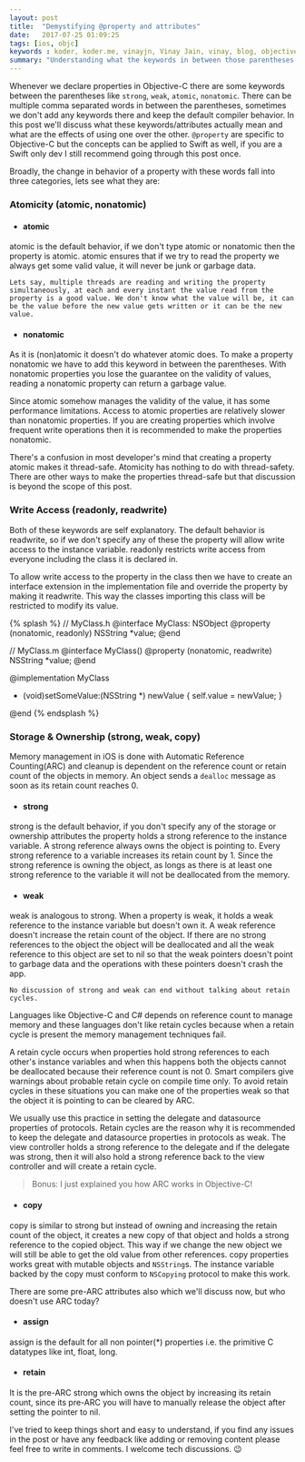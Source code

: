 ```yaml
---
layout: post
title:  "Demystifying @property and attributes"
date:   2017-07-25 01:09:25
tags: [ios, objc]
keywords : koder, koder.me, vinayjn, Vinay Jain, vinay, blog, objective c, swift, closures, objc, How to code in IOS, strong, weak, atomic, nonatomic, retain, copy, property, @property, @dynamic, @synthesize, nscopying, nsstring,
summary: "Understanding what the keywords in between those parentheses mean."
---
```


Whenever we declare properties in Objective-C there are some keywords between the parentheses like `strong`, `weak`,  `atomic`, `nonatomic`. There can be multiple comma separated words in between the parentheses, sometimes we don't add any keywords there and keep the default compiler behavior. In this post we'll discuss what these keywords/attributes actually mean and what are the effects of using one over the other. `@property` are specific to Objective-C but the concepts can be applied to Swift as well, if you are a Swift only dev I still recommend going through this post once.

Broadly, the change in behavior of a property with these words fall into three categories, lets see what they are:

### Atomicity (atomic, nonatomic)

- #### atomic
atomic is the default behavior, if we don't type atomic or nonatomic then the property is atomic. atomic ensures that if we try to read the property we always get some valid value, it will never be junk or garbage data.

    Lets say, multiple threads are reading and writing the property simultaneously, at each and every instant the value read from the property is a good value. We don't know what the value will be, it can be the value before the new value gets written or it can be the new value.

- #### nonatomic
As it is (non)atomic it doesn't do whatever atomic does. To make a property nonatomic we have to add this keyword in between the parentheses. With nonatomic properties you lose the guarantee on the validity of values, reading a nonatomic property can return a garbage value.

Since atomic somehow manages the validity of the value, it has some performance limitations. Access to atomic properties are relatively slower than nonatomic properties. If you are creating properties which involve frequent write operations then it is recommended to make the properties nonatomic.

There's a confusion in most developer's mind that creating a property atomic makes it thread-safe. Atomicity has nothing to do with thread-safety. There are other ways to make the properties thread-safe but that discussion is beyond the scope of this post.

### Write Access (readonly, readwrite)

Both of these keywords are self explanatory. The default behavior is readwrite, so if we don't specify any of these the property will allow write access to the instance variable. readonly restricts write access from everyone including the class it is declared in.

To allow write access to the property in the class then we have to create an interface extension in the implementation file and override the property by making it readwrite. This way the classes importing this class will be restricted to modify its value.

{% splash %}
// MyClass.h
@interface MyClass: NSObject
@property (nonatomic, readonly) NSString *value;
@end

// MyClass.m
@interface MyClass()
@property (nonatomic, readwrite) NSString *value;
@end

@implementation MyClass

- (void)setSomeValue:(NSString *) newValue {
    self.value = newValue;
}

@end
{% endsplash %}

### Storage & Ownership (strong, weak, copy)

Memory management in iOS is done with Automatic Reference Counting(ARC) and cleanup is dependent on the reference count or retain count of the objects in memory. An object sends a `dealloc` message as soon as its retain count reaches 0.

- #### strong
strong is the default behavior, if you don't specify any of the storage or ownership attributes the property holds a strong reference to the instance variable. A strong reference always owns the object is pointing to. Every strong reference to a variable increases its retain count by 1. Since the strong reference is owning the object, as longs as there is at least one strong reference to the variable it will not be deallocated from the memory.

- #### weak
weak is analogous to strong. When a property is weak, it holds a weak reference to the instance variable but doesn't own it. A weak reference doesn't increase the retain count of the object. If there are no strong references to the object the object will be deallocated and all the weak reference to this object are set to nil so that the weak pointers doesn't point to garbage data and the operations with these pointers doesn't crash the app.


    No discussion of strong and weak can end without talking about retain cycles.

Languages like Objective-C and C# depends on reference count to manage memory and these languages don't like retain cycles because when a retain cycle is present the memory management techniques fail.

A retain cycle occurs when properties hold strong references to each other's instance variables and when this happens both the objects cannot be deallocated because their reference count is not 0. Smart compilers give warnings about probable retain cycle on compile time only. To avoid retain cycles in these situations you can make one of the properties weak so that the object it is pointing to can be cleared by ARC.

We usually use this practice in setting the delegate and datasource properties of protocols. Retain cycles are the reason why it is recommended to keep the delegate and datasource properties in protocols as weak. The view controller holds a strong reference to the delegate and if the delegate was strong, then it will also hold a strong reference back to the view controller and will create a retain cycle.

> Bonus: I just explained you how ARC works in Objective-C!

- #### copy
copy is similar to strong but instead of owning and increasing the retain count of the object, it creates a new copy of that object and holds a strong reference to the copied object. This way if we change the new object we will still be able to get the old value from other references. copy properties works great with mutable objects and `NSString`s. The instance variable backed by the copy must conform to `NSCopying` protocol to make this work.


There are some pre-ARC attributes also which we'll discuss now, but who doesn't use ARC today?

- #### assign
assign is the default for all non pointer(\*) properties i.e. the primitive C datatypes like int, float, long.

- #### retain
It is the pre-ARC strong which owns the object by increasing its retain count, since its pre-ARC you will have to manually release the object after setting the pointer to nil.

I've tried to keep things short and easy to understand, if you find any issues in the post or have any feedback like adding or removing content please feel free to write in comments. I welcome tech discussions. 😉
